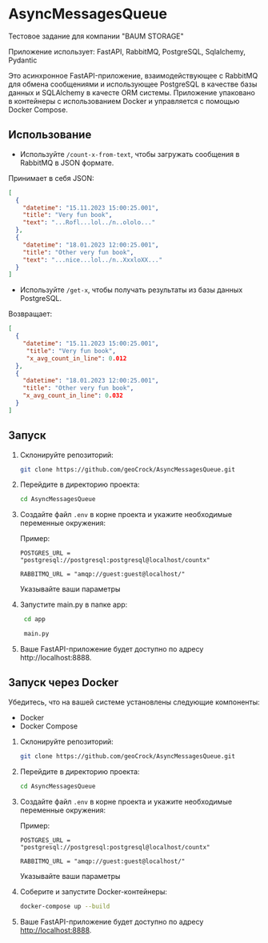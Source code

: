 # AsyncMessagesQueue
Тестовое задание для компании "BAUM STORAGE"

Приложение использует: FastAPI, RabbitMQ, PostgreSQL, Sqlalchemy, Pydantic

Это асинхронное FastAPI-приложение, взаимодействующее с RabbitMQ для обмена сообщениями и использующее PostgreSQL в качестве базы данных и SQLAlchemy в качесте ORM системы. Приложение упаковано в контейнеры с использованием Docker и управляется с помощью Docker Compose.

## Использование
- Используйте `/count-x-from-text`, чтобы загружать сообщения в RabbitMQ в JSON формате.

Принимает в себя JSON:

```json
[
  {
    "datetime": "15.11.2023 15:00:25.001",
    "title": "Very fun book",
    "text": "...Rofl...lol../n..ololo..."
  },
  {
    "datetime": "18.01.2023 12:00:25.001",
    "title": "Other very fun book",
    "text": "...nice...lol../n..XxxloXX..."
  }
]
```

- Используйте `/get-x`, чтобы получать результаты из базы данных PostgreSQL.
  
Возвращает:

```json
[
  {
    "datetime": "15.11.2023 15:00:25.001",
     "title": "Very fun book",
     "x_avg_count_in_line": 0.012
  },
  {
    "datetime": "18.01.2023 12:00:25.001",
    "title": "Other very fun book",
    "x_avg_count_in_line": 0.032
  }
]
```

## Запуск

1. Склонируйте репозиторий:

    ```bash
    git clone https://github.com/geoCrock/AsyncMessagesQueue.git
    ```

2. Перейдите в директорию проекта:

    ```bash
    cd AsyncMessagesQueue
    ```

3. Создайте файл `.env` в корне проекта и укажите необходимые переменные окружения:

   Пример:
    ```env
    POSTGRES_URL = "postgresql://postgresql:postgresql@localhost/countx"
    
    RABBITMQ_URL = "amqp://guest:guest@localhost/"
    ```

   Указывайте ваши параметры
   
5. Запустите main.py в папке app:
   ```bash
    cd app
    ```

   ```bash
    main.py
    ```
   
6. Ваше FastAPI-приложение будет доступно по адресу http://localhost:8888.



## Запуск через Docker 

Убедитесь, что на вашей системе установлены следующие компоненты:

- Docker
- Docker Compose

1. Склонируйте репозиторий:

    ```bash
    git clone https://github.com/geoCrock/AsyncMessagesQueue.git
    ```

2. Перейдите в директорию проекта:

    ```bash
    cd AsyncMessagesQueue
    ```

3. Создайте файл `.env` в корне проекта и укажите необходимые переменные окружения:


   Пример:
    ```env
    POSTGRES_URL = "postgresql://postgresql:postgresql@localhost/countx"
    
    RABBITMQ_URL = "amqp://guest:guest@localhost/"
    ```

   Указывайте ваши параметры

5. Соберите и запустите Docker-контейнеры:

    ```bash
    docker-compose up --build
    ```

6. Ваше FastAPI-приложение будет доступно по адресу [http://localhost:8888](http://localhost:8888).


